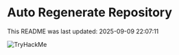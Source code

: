 # Auto Regenerate Repository

This README was last updated: 2025-09-09 22:07:11

 ![TryHackMe](https://tryhackme.com/badge/533634)